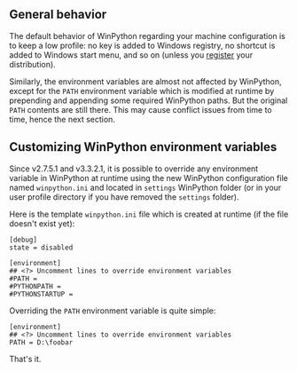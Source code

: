 ## General behavior

The default behavior of WinPython regarding your machine configuration is to keep a low profile: no key is added to Windows registry, no shortcut is added to Windows start menu, and so on (unless you [register](https://github.com/winpython/winpython/wiki/Installation#Registration) your distribution). 

Similarly, the environment variables are almost not affected by WinPython, except for the `PATH` environment variable which is modified at runtime by prepending and appending some required WinPython paths. But the original `PATH` contents are still there. This may cause conflict issues from time to time, hence the next section. 

## Customizing WinPython environment variables

Since v2.7.5.1 and v3.3.2.1, it is possible to override any environment variable in WinPython at runtime using the new WinPython configuration file named `winpython.ini` and located in `settings` WinPython folder (or in your user profile directory if you have removed the `settings` folder). 

Here is the template `winpython.ini` file which is created at runtime (if the file doesn't exist yet): 
    
    [debug]
    state = disabled
    
    [environment]
    ## <?> Uncomment lines to override environment variables
    #PATH = 
    #PYTHONPATH = 
    #PYTHONSTARTUP = 

Overriding the `PATH` environment variable is quite simple: 
    
    [environment]
    ## <?> Uncomment lines to override environment variables
    PATH = D:\foobar

That's it. 

